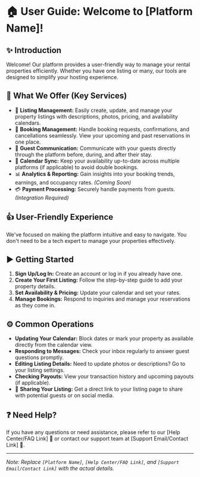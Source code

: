 # 🏠 User Guide: Welcome to [Platform Name]!

## ✨ Introduction

Welcome! Our platform provides a user-friendly way to manage your rental properties efficiently. Whether you have one listing or many, our tools are designed to simplify your hosting experience.

## 🚀 What We Offer (Key Services)

*   📝 **Listing Management:** Easily create, update, and manage your property listings with descriptions, photos, pricing, and availability calendars.
*   📅 **Booking Management:** Handle booking requests, confirmations, and cancellations seamlessly. View your upcoming and past reservations in one place.
*   💬 **Guest Communication:** Communicate with your guests directly through the platform before, during, and after their stay.
*   🔄 **Calendar Sync:** Keep your availability up-to-date across multiple platforms (if applicable) to avoid double bookings.
*   📊 **Analytics & Reporting:** Gain insights into your booking trends, earnings, and occupancy rates. *(Coming Soon)*
*   💳 **Payment Processing:** Securely handle payments from guests. *(Integration Required)*

## 👍 User-Friendly Experience

We've focused on making the platform intuitive and easy to navigate. You don't need to be a tech expert to manage your properties effectively.

## ▶️ Getting Started

1.  **Sign Up/Log In:** Create an account or log in if you already have one.
2.  **Create Your First Listing:** Follow the step-by-step guide to add your property details.
3.  **Set Availability & Pricing:** Update your calendar and set your rates.
4.  **Manage Bookings:** Respond to inquiries and manage your reservations as they come in.

## ⚙️ Common Operations

*   **Updating Your Calendar:** Block dates or mark your property as available directly from the calendar view.
*   **Responding to Messages:** Check your inbox regularly to answer guest questions promptly.
*   **Editing Listing Details:** Need to update photos or descriptions? Go to your listing settings.
*   **Checking Payouts:** View your transaction history and upcoming payouts (if applicable).
*   🔗 **Sharing Your Listing:** Get a direct link to your listing page to share with potential guests or on social media.

## ❓ Need Help?

If you have any questions or need assistance, please refer to our [Help Center/FAQ Link] 🔗 or contact our support team at [Support Email/Contact Link] 📧.

---

*Note: Replace `[Platform Name]`, `[Help Center/FAQ Link]`, and `[Support Email/Contact Link]` with the actual details.* 